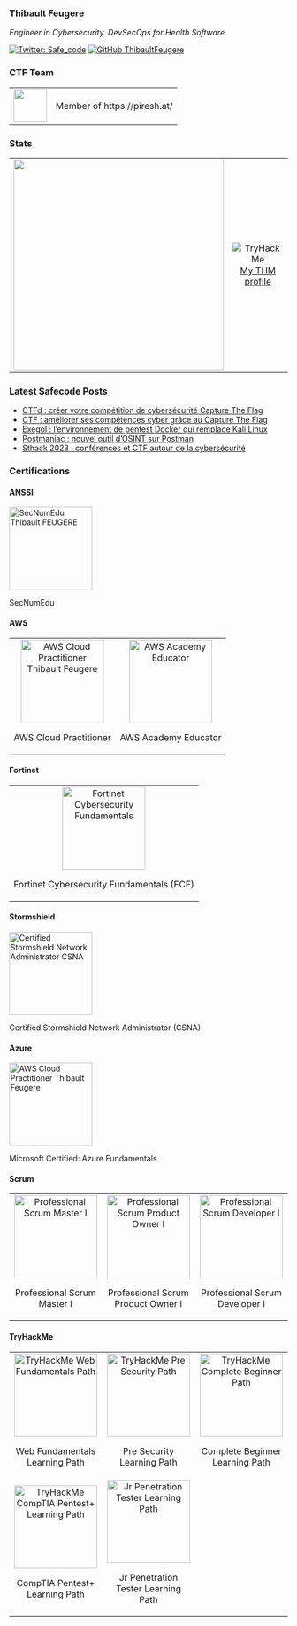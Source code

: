 ### Thibault Feugere

<p><em>Engineer in Cybersecurity. DevSecOps for Health Software.</em></p>

[![Twitter: Safe_code](https://img.shields.io/twitter/follow/Safe_code?style=flat-square)](https://twitter.com/Safe_code)
[![GitHub ThibaultFeugere](https://img.shields.io/github/followers/ThibaultFeugere?label=follow%20github&style=flat-square)](https://github.com/ThibaultFeugere)

<h3>CTF Team</h3>
<table>
  <tr>
    <td> <img src="https://github.com/ThibaultFeugere/ThibaultFeugere/assets/32579584/a9f46642-7da8-4638-beb4-ddd2f0203773" width="60">
</td>
    <td> Member of https://piresh.at/
</td>
  </tr>
</table>

<h3>Stats</h3>
<table>
<tr>
  <td align="center">
    <img src="https://github-readme-stats.vercel.app/api?username=ThibaultFeugere&count_private=true&show_icons=true&theme=dark" width="380">
  </td>
  <td align="center">
    <img src="https://tryhackme-badges.s3.amazonaws.com/thibaultfeugere.png" alt="TryHackMe">
    <br>
    <a href="https://tryhackme.com/p/thibaultfeugere" target="_blank" alt="Thibault FEUGERE TryHackMe Profile Link">My THM profile</a>
  </td>
</tr>
</table>

<h3>Latest Safecode Posts</h3>
    <ul>
      <li><a href="https://safecode.fr/ctfd-creer-votre-competition-de-cybersecurite-capture-the-flag/" target="_blank">CTFd : créer votre compétition de cybersécurité Capture The Flag</a></li>
      <li><a href="https://safecode.fr/ctf-ameliorer-competences-cyber-capture-the-flag/" target="_blank">CTF : améliorer ses compétences cyber grâce au Capture The Flag</a></li>
      <li><a href="https://safecode.fr/exegol-environnement-pentest-docker-remplace-kali/" target="_blank">Exegol : l’environnement de pentest Docker qui remplace Kali Linux</a></li>
      <li><a href="https://safecode.fr/postmaniac-nouvel-outil-osint/" target="_blank">Postmaniac : nouvel outil d’OSINT sur Postman</a></li>
      <li><a href="https://safecode.fr/sthack-2023-conferences-ctf-cybersecurite/" target="_blank">Sthack 2023 : conférences et CTF autour de la cybersécurité</a></li>
    </ul>
<h3>Certifications</h3>

<h4>ANSSI</h4>

<img src="https://user-images.githubusercontent.com/32579584/227781524-37d5233e-abc2-46aa-ae7c-b82f7a956445.png" width="150" alt="SecNumEdu Thibault FEUGERE">
<p>SecNumEdu</p>

<h4>AWS</h4>
<table>
<tr>
  <td align="center">
    <img src="https://user-images.githubusercontent.com/32579584/226136143-4994c1aa-c22a-4bd8-b289-f3296927ccea.png" width="150" alt="AWS Cloud Practitioner Thibault Feugere">
<p>AWS Cloud Practitioner</p>
  </td>
  <td align="center">
    <img src="https://github.com/user-attachments/assets/f51be15e-7de4-4926-bc7b-0f6411ac40a2" width="150" alt="AWS Academy Educator">
<p>AWS Academy Educator</p>
  </td>
</tr>
</table>

<h4>Fortinet</h4>

<table>
<tr>
  <td align="center">
    <img src="https://github.com/user-attachments/assets/d39c0e24-f785-4c6f-822a-368b1052940f" width="150" alt="Fortinet Cybersecurity Fundamentals">
<p>Fortinet Cybersecurity Fundamentals (FCF)</p>
  </td>
</tr>
</table>

<h4>Stormshield</h4>

<img src="https://github.com/user-attachments/assets/bcfb540a-f0a7-426d-a5cb-ffd3866df770" width="150" alt="Certified Stormshield Network Administrator CSNA"/>
<p>Certified Stormshield Network Administrator (CSNA)</p>

<h4>Azure</h4>

<img src="https://github.com/ThibaultFeugere/ThibaultFeugere/assets/32579584/bd55e437-f313-4bf7-82b8-8684e24d3cc0" width="150" alt="AWS Cloud Practitioner Thibault Feugere">
<p>Microsoft Certified: Azure Fundamentals</p>

<h4>Scrum</h4>

<table>
<tr>
  <td align="center">
    <img src="https://github.com/ThibaultFeugere/ThibaultFeugere/assets/32579584/784c20ed-7ad4-4d2a-a2a3-111096de558e" width="150" alt="Professional Scrum Master I">
<p>Professional Scrum Master I</p>
  </td>
  <td align="center">
    <img src="https://github.com/ThibaultFeugere/ThibaultFeugere/assets/32579584/1a5ad60a-c9fe-42b6-a0c0-df5cd9fbbe9d" width="150" alt="Professional Scrum Product Owner I">
<p>Professional Scrum Product Owner I</p>
  </td>
  <td align="center">
    <img src="https://github.com/ThibaultFeugere/ThibaultFeugere/assets/32579584/1b953fb9-c368-4c65-98c7-2775e4272ae2" width="150" alt="Professional Scrum Developer I">
<p>Professional Scrum Developer I</p>
  </td>
</tr>
</table>

<h4>TryHackMe</h4>

<table>
<tr>
  <td align="center">
    <img src="https://user-images.githubusercontent.com/32579584/231812839-eb12f350-158d-4b21-900c-a9f0723bbc61.png" width="150" alt="TryHackMe Web Fundamentals Path">
    <p>Web Fundamentals Learning Path</p>
  </td>
  <td align="center">
    <img src="https://user-images.githubusercontent.com/32579584/231786836-e18d0d44-ff93-4332-8487-e55d3d129905.png" width="150" alt="TryHackMe Pre Security Path">
    <p>Pre Security Learning Path</p>
  </td>
  <td align="center">
    <img src="https://user-images.githubusercontent.com/32579584/228762700-f8a9dbed-5d7b-46be-84e2-dd6070034178.png" width="150" alt="TryHackMe Complete Beginner Path">
    <p>Complete Beginner Learning Path</p>
  </td>
</tr>
<tr>
  <td align="center">
    <img src="https://user-images.githubusercontent.com/32579584/229354864-6494e467-e954-470a-bf52-917f3ba8a9a4.png" width="150" alt="TryHackMe CompTIA Pentest+ Learning Path">
    <p>CompTIA Pentest+ Learning Path</p>
  </td>
  <td align="center">
    <img src="https://user-images.githubusercontent.com/32579584/233845738-d3690316-8ab5-444a-b948-26e0cedc6a39.png" width="150" alt="Jr Penetration Tester Learning Path">
    <p>Jr Penetration Tester Learning Path</p>
  </td>
</tr>
</table>
